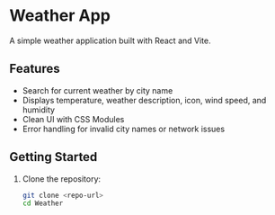 # Weather App

A simple weather application built with React and Vite.

## Features

- Search for current weather by city name
- Displays temperature, weather description, icon, wind speed, and humidity
- Clean UI with CSS Modules
- Error handling for invalid city names or network issues

## Getting Started

1. Clone the repository:
   ```sh
   git clone <repo-url>
   cd Weather
